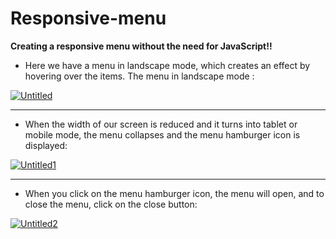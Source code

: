 # Responsive-menu
**Creating a responsive menu without the need for JavaScript!!**


<ul >
  <li > Here we have a menu in landscape mode, which creates an effect by hovering over the items. The menu in landscape mode : </li>
</ul>


<div>
  <a href="https://ibb.co/yk9YP86"><img src="https://i.ibb.co/bv02mrs/Untitled.png" alt="Untitled" border="0"></a> 
</div>

<hr>

<ul>
  <li>When the width of our screen is reduced and it turns into tablet or mobile mode, the menu collapses and the menu hamburger icon is displayed:</li>
</ul>


<div>
 <a href="https://imgbb.com/"><img src="https://i.ibb.co/fv4snxs/Untitled1.png" alt="Untitled1" border="0"></a>
</div>

<hr>

<ul>
  <li>When you click on the menu hamburger icon, the menu will open, and to close the menu, click on the close button:</li>
</ul>


<div>
  <a href="https://imgbb.com/"><img src="https://i.ibb.co/C99wM9B/Untitled2.png" alt="Untitled2" border="0"></a>
</div>
